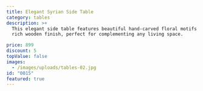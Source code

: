 ```yaml
---
title: Elegant Syrian Side Table
category: tables
description: >+
  This elegant side table features beautiful hand-carved floral motifs and a
  rich wooden finish, perfect for complementing any living space.

price: 899
discount: 5
topValue: false
images:
  - /images/uploads/tables-02.jpg
id: "0015"
featured: true
---
```

